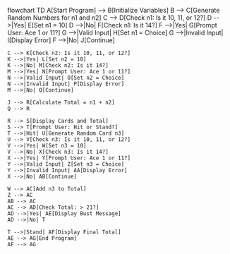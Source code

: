 flowchart TD
    A[Start Program] --> B[Initialize Variables]
    B --> C[Generate Random Numbers for n1 and n2]
    C --> D[Check n1: Is it 10, 11, or 12?]
    D -->|Yes| E[Set n1 = 10]
    D -->|No| F[Check n1: Is it 14?]
    F -->|Yes| G[Prompt User: Ace 1 or 11?]
    G -->|Valid Input| H[Set n1 = Choice]
    G -->|Invalid Input| I[Display Error]
    F -->|No| J[Continue]

    C --> K[Check n2: Is it 10, 11, or 12?]
    K -->|Yes| L[Set n2 = 10]
    K -->|No| M[Check n2: Is it 14?]
    M -->|Yes| N[Prompt User: Ace 1 or 11?]
    N -->|Valid Input| O[Set n2 = Choice]
    N -->|Invalid Input| P[Display Error]
    M -->|No| Q[Continue]

    J --> R[Calculate Total = n1 + n2]
    Q --> R

    R --> S[Display Cards and Total]
    S --> T[Prompt User: Hit or Stand?]
    T -->|Hit| U[Generate Random Card n3]
    U --> V[Check n3: Is it 10, 11, or 12?]
    V -->|Yes| W[Set n3 = 10]
    V -->|No| X[Check n3: Is it 14?]
    X -->|Yes| Y[Prompt User: Ace 1 or 11?]
    Y -->|Valid Input| Z[Set n3 = Choice]
    Y -->|Invalid Input| AA[Display Error]
    X -->|No| AB[Continue]

    W --> AC[Add n3 to Total]
    Z --> AC
    AB --> AC
    AC --> AD[Check Total: > 21?]
    AD -->|Yes| AE[Display Bust Message]
    AD -->|No| T

    T -->|Stand| AF[Display Final Total]
    AE --> AG[End Program]
    AF --> AG
